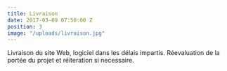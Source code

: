 ```yaml
---
title: Livraison
date: 2017-03-09 07:50:00 Z
position: 3
image: "/uploads/livraison.jpg"
---
```


Livraison du site Web, logiciel dans les délais impartis. Réevaluation de la portée du projet et réiteration si necessaire.
